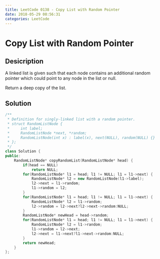 ```yaml
---
title: LeetCode 0138 - Copy List with Random Pointer
date: 2018-05-29 08:56:31
categories: LeetCode
---
```

# Copy List with Random Pointer

<!--more-->

## Desicription

A linked list is given such that each node contains an additional random pointer which could point to any node in the list or null.

Return a deep copy of the list.

## Solution

```cpp
/**
 * Definition for singly-linked list with a random pointer.
 * struct RandomListNode {
 *     int label;
 *     RandomListNode *next, *random;
 *     RandomListNode(int x) : label(x), next(NULL), random(NULL) {}
 * };
 */
class Solution {
public:
    RandomListNode* copyRandomList(RandomListNode* head) {
        if(head == NULL)
            return NULL;
        for(RandomListNode* l1 = head; l1 != NULL; l1 = l1->next) {
            RandomListNode* l2 = new RandomListNode(l1->label);
            l2->next = l1->random;
            l1->random = l2;
        }
        for(RandomListNode* l1 = head; l1 != NULL; l1 = l1->next) {
            RandomListNode* l2 = l1->random;
            l2->random = l2->next?l2->next->random:NULL;
        }
        RandomListNode* newHead = head->random;
        for(RandomListNode* l1 = head; l1 != NULL; l1 = l1->next) {
            RandomListNode* l2 = l1->random;
            l1->random = l2->next;
            l2->next = l1->next?l1->next->random:NULL;
        }
        return newHead;
    }
};
```
